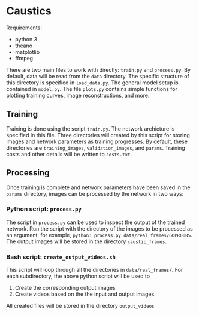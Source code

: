 # Caustics

Requirements:
- python 3
- theano
- matplotlib
- ffmpeg

There are two main files to work with directly: `train.py` and `process.py`.
By default, data will be read from the `data` directory. The specific structure of this directory is specified in `load_data.py`. The general model setup is contained in `model.py`. The file `plots.py` contains simple functions for plotting training curves, image reconstructions, and more.

## Training

Training is done using the script `train.py`. The network archicture
is specified in this file. Three directories will created by this script for storing images and network parameters as training progresses. By default, these directories are `training_images`, `validation_images`, and `params`. Training costs and other details will be written to `costs.txt`.

## Processing

Once training is complete and network parameters have been saved in the `params` directory, images can be processed by the network in two ways:

### Python script: `process.py`

The script in `process.py` can be used to inspect the output of the trained network. Run the script with the directory of the images to be processed as an argument, for example, `python3 process.py data/real_frames/GOPR0085`. The output images will be stored in the directory `caustic_frames`. 

### Bash script: `create_output_videos.sh`

This script will loop through all the directories in `data/real_frames/`. For each subdirectory, the above python script will be used to

1. Create the corresponding output images
2. Create videos based on the the input and output images

All created files will be stored in the directory `output_videos`
